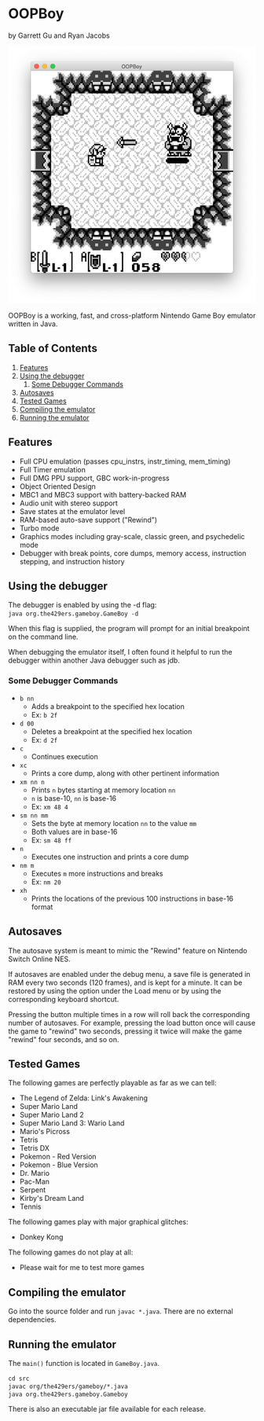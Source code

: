 # OOPBoy
by Garrett Gu and Ryan Jacobs

![A screenshot of OOPBoy playing The Legend of Zelda: Link's Awakening](https://raw.githubusercontent.com/429ers/OOPBoy/master/screenshot.png)

OOPBoy is a working, fast, and cross-platform Nintendo Game Boy emulator written in Java. 

## Table of Contents
1. [Features](#features)
2. [Using the debugger](#using-the-debugger)
	1. [Some Debugger Commands](#some-debugger-commands)
3. [Autosaves](#autosaves)
4. [Tested Games](#tested-games)
5. [Compiling the emulator](#compiling-the-emulator)
6. [Running the emulator](#running-the-emulator)

## Features
- Full CPU emulation (passes cpu_instrs, instr_timing, mem_timing)
- Full Timer emulation
- Full DMG PPU support, GBC work-in-progress
- Object Oriented Design
- MBC1 and MBC3 support with battery-backed RAM
- Audio unit with stereo support
- Save states at the emulator level
- RAM-based auto-save support ("Rewind")
- Turbo mode
- Graphics modes including gray-scale, classic green, and psychedelic mode
- Debugger with break points, core dumps, memory access, instruction stepping, and instruction history

## Using the debugger
The debugger is enabled by using the -d flag:  
```java org.the429ers.gameboy.GameBoy -d```  

When this flag is supplied, the program will prompt for an initial breakpoint on the command line.  

When debugging the emulator itself, I often found it helpful to run the debugger within another Java debugger such as jdb.

### Some Debugger Commands
- `b nn`
	- Adds a breakpoint to the specified hex location
	- Ex: `b 2f`
- `d 00`
	- Deletes a breakpoint at the specified hex location
	- Ex: `d 2f`
- `c`
	- Continues execution
- `xc`
	- Prints a core dump, along with other pertinent information
- `xm nn n`
	- Prints `n` bytes starting at memory location `nn`
	- `n` is base-10, `nn` is base-16
	- Ex: `xm 48 4`
- `sm nn mm`
	- Sets the byte at memory location `nn` to the value `mm`
	- Both values are in base-16
	- Ex: `sm 48 ff`
- `n`
	- Executes one instruction and prints a core dump
- `nm m`
	- Executes `m` more instructions and breaks
	- Ex: `nm 20`
- `xh`
	- Prints the locations of the previous 100 instructions in base-16 format
	
## Autosaves
The autosave system is meant to mimic the "Rewind" feature on Nintendo Switch Online NES.  

If autosaves are enabled under the debug menu, a save file is generated in RAM every two seconds (120 frames), and is kept for a minute. It can be restored by using the option under the Load menu or by using the corresponding keyboard shortcut.  

Pressing the button multiple times in a row will roll back the corresponding number of autosaves. For example, pressing the load button once will cause the game to "rewind" two seconds, pressing it twice will make the game "rewind" four seconds, and so on.

## Tested Games
The following games are perfectly playable as far as we can tell:
- The Legend of Zelda: Link's Awakening
- Super Mario Land
- Super Mario Land 2
- Super Mario Land 3: Wario Land
- Mario's Picross
- Tetris
- Tetris DX
- Pokemon - Red Version
- Pokemon - Blue Version
- Dr. Mario
- Pac-Man
- Serpent
- Kirby's Dream Land
- Tennis

The following games play with major graphical glitches:
- Donkey Kong

The following games do not play at all:
- Please wait for me to test more games

## Compiling the emulator
Go into the source folder and run ```javac *.java```. There are no external dependencies.

## Running the emulator
The ```main()``` function is located in ```GameBoy.java```.
```
cd src
javac org/the429ers/gameboy/*.java
java org.the429ers.gameboy.Gameboy
```

There is also an executable jar file available for each release.
